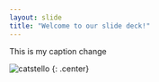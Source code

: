 ```yaml
---
layout: slide
title: "Welcome to our slide deck!"
---
```


This is my caption change

![catstello](https://octodex.github.com/images/catstello.png)
{: .center}
